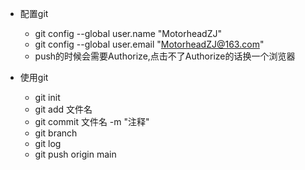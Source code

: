 * 配置git
    * git config --global user.name "MotorheadZJ"              
    * git config --global user.email "MotorheadZJ@163.com"      
    * push的时候会需要Authorize,点击不了Authorize的话换一个浏览器

* 使用git
    * git init      
    * git add 文件名            
    * git commit 文件名 -m "注释"       
    * git branch                
    * git log            
    * git push origin main          

